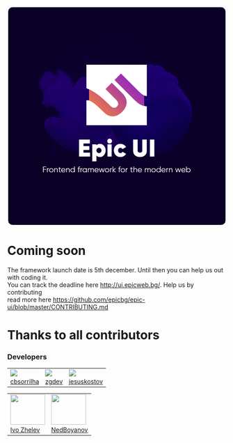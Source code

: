 <div align="center">
        <img src="docs/public/images/epicui-logo.png" height="" style="border-radius: 10px;margin-top:13px">
</div>

# Coming soon

The framework launch date is 5th december. Until then you can help us out with coding it.<br>
You can track the deadline here http://ui.epicweb.bg/. Help us by contributing <br>
read more here https://github.com/epicbg/epic-ui/blob/master/CONTRIBUTING.md <br>

# Thanks to all contributors

### Developers
<table>
    <tr>
    <td>
        <img height="80px" src="https://avatars0.githubusercontent.com/u/10548750?s=400&v=4">
        <br>
        <a href="https://github.com/cbsorrilha">cbsorrilha</a>
    </td>
    <td>
        <img height="80px" src="https://scontent.fsof4-1.fna.fbcdn.net/v/t1.0-9/70424154_122680139124633_5613872927066816512_n.jpg?_nc_cat=106&_nc_oc=AQl72a9HY2Cs3Lqm5NQjWsQfw4Ba-Z5kTCGhF0pl4JRYCgMWLK3Y6qTkLsu-ZEBZkmM&_nc_ht=scontent.fsof4-1.fna&oh=6d0a8dfc6c1c6612485bdbeb27dcef76&oe=5E261A53">
        <br>
        <a href="https://github.com/zhoraygevorgyan">zgdev</a>
    </td>
    <td>
        <img height="80px" src=https://avatars1.githubusercontent.com/u/56232918?s=460&v=4">
        <br>
        <a href="https://github.com/orgs/epicbg/people/jesuskostov">jesuskostov</a>
    </td>
    </tr>
</table>


<table>
    <tr>
        <td>
            <img width="80px" height="70px" src="https://scontent.fsof4-1.fna.fbcdn.net/v/t1.0-9/31720482_1857265067658528_2258802968314773504_n.jpg?_nc_cat=110&_nc_oc=AQlDpR-n6tq7UqpX2boIroE73ir2iSlwxB2fBL1d82JuyX5Z4yAzIDIvBT3_ppLdp0s&_nc_ht=scontent.fsof4-1.fna&oh=becd3ed9d484d326840d7c4a265545b5&oe=5E64A05A">
            <br>
            <a href="https://web.facebook.com/IvoM.Zhelev">Ivo Zhelev</a>
        </td>
        <td>
            <img width="80px" height="70px" src="https://scontent.fsof3-1.fna.fbcdn.net/v/t1.0-9/72174600_144442380123801_6128151263117836288_n.jpg?_nc_cat=109&_nc_oc=AQn-bm77HrZecTUGh-1Z4CRzi4Y0MxjDyzTIbvEIz_lfB1AKVOMWb0AoSgTIYp8l8S0&_nc_ht=scontent.fsof3-1.fna&oh=698d55e4f29f08061b1bcd26bff0b142&oe=5E215305">
            <br>
            <a href="https://www.facebook.com/nedko.boyanov">NedBoyanov</a>
        </td>
    </tr>
</table>
